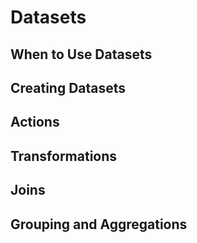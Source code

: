# Datasets

## When to Use Datasets

## Creating Datasets

## Actions

## Transformations

## Joins

## Grouping and Aggregations